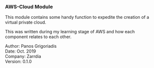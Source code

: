 ### AWS-Cloud Module

This module contains some handy function to expedite the creation of a virtual private cloud.

This was written during my learning stage of AWS and how each component relates to each other.

Author:     Panos Grigoriadis<br/>
Date:       Oct. 2019<br/>
Company:    Zarrdia<br/>
Version:    0.1.0<br/>